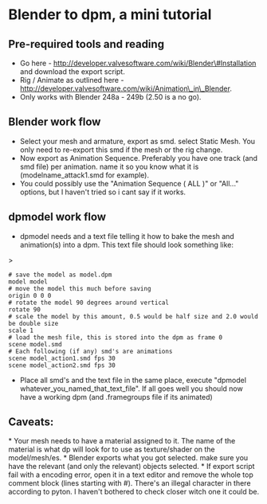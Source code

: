 Blender to dpm, a mini tutorial
===============================

Pre-required tools and reading
------------------------------

-   Go here - http://developer.valvesoftware.com/wiki/Blender\#Installation and download the export script.
-   Rig / Animate as outlined here - http://developer.valvesoftware.com/wiki/Animation\_in\_Blender.
-   Only works with Blender 248a - 249b (2.50 is a no go).

Blender work flow
-----------------

-   Select your mesh and armature, export as smd. select Static Mesh. You only need to re-export this smd if the mesh or the rig change.
-   Now export as Animation Sequence. Preferably you have one track (and smd file) per animation. name it so you know what it is (modelname\_attack1.smd for example).
-   You could possibly use the "Animation Sequence ( ALL )" or "All..." options, but I haven't tried so i cant say if it works.

dpmodel work flow
-----------------

-   dpmodel needs and a text file telling it how to bake the mesh and animation(s) into a dpm. This text file should look something like:

\>

    # save the model as model.dpm
    model model
    # move the model this much before saving
    origin 0 0 0
    # rotate the model 90 degrees around vertical
    rotate 90
    # scale the model by this amount, 0.5 would be half size and 2.0 would be double size
    scale 1
    # load the mesh file, this is stored into the dpm as frame 0
    scene model.smd
    # Each following (if any) smd's are animations
    scene model_action1.smd fps 30
    scene model_action2.smd fps 30

-   Place all smd's and the text file in the same place, execute "dpmodel whatever\_you\_named\_that\_text\_file". If all goes well you should now have a working dpm (and .framegroups file if its animated)

Caveats:
--------

\* Your mesh needs to have a material assigned to it. The name of the material is what dp will look for to use as texture/shader on the model/mesh/es.
 \* Blender exports what you got selected. make sure you have the relevant (and only the relevant) objects selected.
 \* If export script fail with a encoding error, open it in a text editor and remove the whole top comment block (lines starting with \#). There's an illegal character in there according to pyton. I haven't bothered to check closer witch one it could be.
